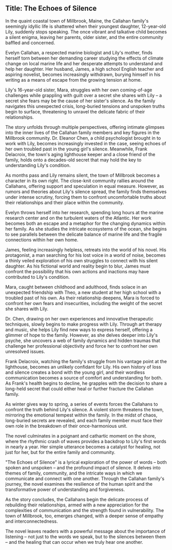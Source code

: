 
## Title: The Echoes of Silence

In the quaint coastal town of Millbrook, Maine, the Callahan family's seemingly idyllic life is shattered when their youngest daughter, 12-year-old Lily, suddenly stops speaking. The once vibrant and talkative child becomes a silent enigma, leaving her parents, older sister, and the entire community baffled and concerned.

Evelyn Callahan, a respected marine biologist and Lily's mother, finds herself torn between her demanding career studying the effects of climate change on local marine life and her desperate attempts to understand and help her daughter. Her husband, James, a high school English teacher and aspiring novelist, becomes increasingly withdrawn, burying himself in his writing as a means of escape from the growing tension at home.

Lily's 16-year-old sister, Mara, struggles with her own coming-of-age challenges while grappling with guilt over a secret she shares with Lily – a secret she fears may be the cause of her sister's silence. As the family navigates this unexpected crisis, long-buried tensions and unspoken truths begin to surface, threatening to unravel the delicate fabric of their relationships.

The story unfolds through multiple perspectives, offering intimate glimpses into the inner lives of the Callahan family members and key figures in the Millbrook community. Dr. Eleanor Chen, a child psychologist brought in to work with Lily, becomes increasingly invested in the case, seeing echoes of her own troubled past in the young girl's silence. Meanwhile, Frank Delacroix, the town's aging lighthouse keeper and a close friend of the family, holds onto a decades-old secret that may hold the key to understanding Lily's condition.

As months pass and Lily remains silent, the town of Millbrook becomes a character in its own right. The close-knit community rallies around the Callahans, offering support and speculation in equal measure. However, as rumors and theories about Lily's silence spread, the family finds themselves under intense scrutiny, forcing them to confront uncomfortable truths about their relationships and their place within the community.

Evelyn throws herself into her research, spending long hours at the marine research center and on the turbulent waters of the Atlantic. Her work becomes both an escape and a metaphor for the changing dynamics within her family. As she studies the intricate ecosystems of the ocean, she begins to see parallels between the delicate balance of marine life and the fragile connections within her own home.

James, feeling increasingly helpless, retreats into the world of his novel. His protagonist, a man searching for his lost voice in a world of noise, becomes a thinly veiled exploration of his own struggles to connect with his silent daughter. As his fictional world and reality begin to blur, James must confront the possibility that his own actions and inactions may have contributed to Lily's condition.

Mara, caught between childhood and adulthood, finds solace in an unexpected friendship with Theo, a new student at her high school with a troubled past of his own. As their relationship deepens, Mara is forced to confront her own fears and insecurities, including the weight of the secret she shares with Lily.

Dr. Chen, drawing on her own experiences and innovative therapeutic techniques, slowly begins to make progress with Lily. Through art therapy and music, she helps Lily find new ways to express herself, offering a glimmer of hope to the family. However, as she delves deeper into Lily's psyche, she uncovers a web of family dynamics and hidden traumas that challenge her professional objectivity and force her to confront her own unresolved issues.

Frank Delacroix, watching the family's struggle from his vantage point at the lighthouse, becomes an unlikely confidant for Lily. His own history of loss and silence creates a bond with the young girl, and their wordless communication becomes a source of comfort and understanding for both. As Frank's health begins to decline, he grapples with the decision to share a long-held secret that could either heal or further fracture the Callahan family.

As winter gives way to spring, a series of events forces the Callahans to confront the truth behind Lily's silence. A violent storm threatens the town, mirroring the emotional tempest within the family. In the midst of chaos, long-buried secrets are revealed, and each family member must face their own role in the breakdown of their once-harmonious unit.

The novel culminates in a poignant and cathartic moment on the shore, where the rhythmic crash of waves provides a backdrop to Lily's first words in nearly a year. Her simple utterance becomes a catalyst for healing, not just for her, but for the entire family and community.

"The Echoes of Silence" is a lyrical exploration of the power of words – both spoken and unspoken – and the profound impact of silence. It delves into themes of family, community, and the intricate ways in which we communicate and connect with one another. Through the Callahan family's journey, the novel examines the resilience of the human spirit and the transformative power of understanding and forgiveness.

As the story concludes, the Callahans begin the delicate process of rebuilding their relationships, armed with a new appreciation for the complexities of communication and the strength found in vulnerability. The town of Millbrook, too, emerges changed, with a deeper sense of empathy and interconnectedness.

The novel leaves readers with a powerful message about the importance of listening – not just to the words we speak, but to the silences between them – and the healing that can occur when we truly hear one another.

